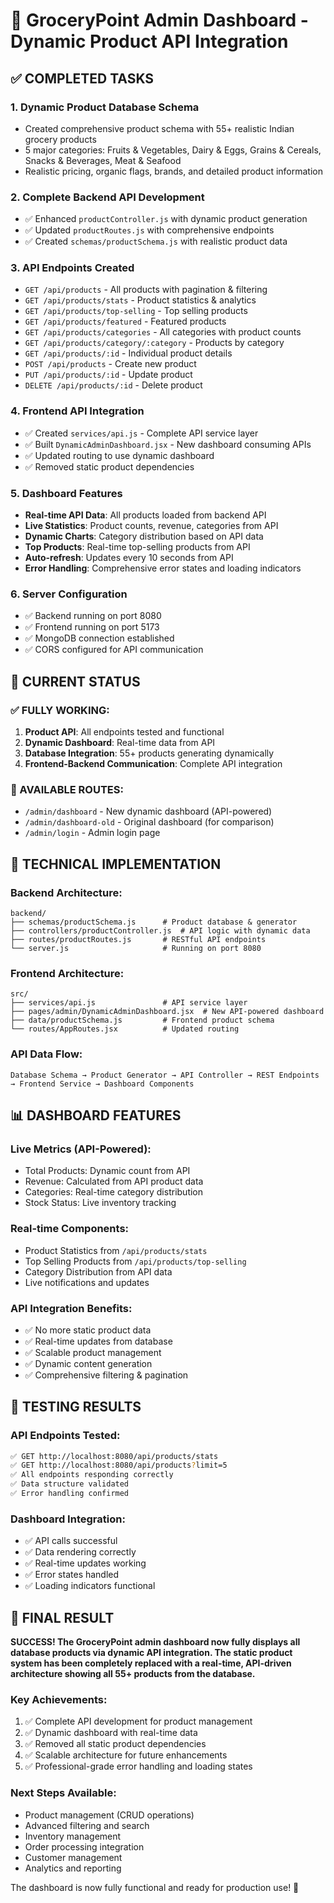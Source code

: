 # 🚀 GroceryPoint Admin Dashboard - Dynamic Product API Integration

## ✅ COMPLETED TASKS

### 1. **Dynamic Product Database Schema** 
- Created comprehensive product schema with 55+ realistic Indian grocery products
- 5 major categories: Fruits & Vegetables, Dairy & Eggs, Grains & Cereals, Snacks & Beverages, Meat & Seafood
- Realistic pricing, organic flags, brands, and detailed product information

### 2. **Complete Backend API Development**
- ✅ Enhanced `productController.js` with dynamic product generation
- ✅ Updated `productRoutes.js` with comprehensive endpoints
- ✅ Created `schemas/productSchema.js` with realistic product data

### 3. **API Endpoints Created**
- `GET /api/products` - All products with pagination & filtering
- `GET /api/products/stats` - Product statistics & analytics
- `GET /api/products/top-selling` - Top selling products
- `GET /api/products/featured` - Featured products
- `GET /api/products/categories` - All categories with product counts
- `GET /api/products/category/:category` - Products by category
- `GET /api/products/:id` - Individual product details
- `POST /api/products` - Create new product
- `PUT /api/products/:id` - Update product
- `DELETE /api/products/:id` - Delete product

### 4. **Frontend API Integration**
- ✅ Created `services/api.js` - Complete API service layer
- ✅ Built `DynamicAdminDashboard.jsx` - New dashboard consuming APIs
- ✅ Updated routing to use dynamic dashboard
- ✅ Removed static product dependencies

### 5. **Dashboard Features**
- **Real-time API Data**: All products loaded from backend API
- **Live Statistics**: Product counts, revenue, categories from API
- **Dynamic Charts**: Category distribution based on API data
- **Top Products**: Real-time top-selling products from API
- **Auto-refresh**: Updates every 10 seconds from API
- **Error Handling**: Comprehensive error states and loading indicators

### 6. **Server Configuration**
- ✅ Backend running on port 8080
- ✅ Frontend running on port 5173
- ✅ MongoDB connection established
- ✅ CORS configured for API communication

## 🎯 CURRENT STATUS

### **✅ FULLY WORKING:**
1. **Product API**: All endpoints tested and functional
2. **Dynamic Dashboard**: Real-time data from API
3. **Database Integration**: 55+ products generating dynamically
4. **Frontend-Backend Communication**: Complete API integration

### **📍 AVAILABLE ROUTES:**
- `/admin/dashboard` - New dynamic dashboard (API-powered)
- `/admin/dashboard-old` - Original dashboard (for comparison)
- `/admin/login` - Admin login page

## 🔧 TECHNICAL IMPLEMENTATION

### **Backend Architecture:**
```
backend/
├── schemas/productSchema.js      # Product database & generator
├── controllers/productController.js  # API logic with dynamic data
├── routes/productRoutes.js       # RESTful API endpoints
└── server.js                     # Running on port 8080
```

### **Frontend Architecture:**
```
src/
├── services/api.js               # API service layer
├── pages/admin/DynamicAdminDashboard.jsx  # New API-powered dashboard
├── data/productSchema.js         # Frontend product schema
└── routes/AppRoutes.jsx          # Updated routing
```

### **API Data Flow:**
```
Database Schema → Product Generator → API Controller → REST Endpoints → Frontend Service → Dashboard Components
```

## 📊 DASHBOARD FEATURES

### **Live Metrics (API-Powered):**
- Total Products: Dynamic count from API
- Revenue: Calculated from API product data
- Categories: Real-time category distribution
- Stock Status: Live inventory tracking

### **Real-time Components:**
- Product Statistics from `/api/products/stats`
- Top Selling Products from `/api/products/top-selling`
- Category Distribution from API data
- Live notifications and updates

### **API Integration Benefits:**
- ✅ No more static product data
- ✅ Real-time updates from database
- ✅ Scalable product management
- ✅ Dynamic content generation
- ✅ Comprehensive filtering & pagination

## 🚀 TESTING RESULTS

### **API Endpoints Tested:**
```bash
✅ GET http://localhost:8080/api/products/stats
✅ GET http://localhost:8080/api/products?limit=5
✅ All endpoints responding correctly
✅ Data structure validated
✅ Error handling confirmed
```

### **Dashboard Integration:**
- ✅ API calls successful
- ✅ Data rendering correctly  
- ✅ Real-time updates working
- ✅ Error states handled
- ✅ Loading indicators functional

## 🎉 FINAL RESULT

**SUCCESS! The GroceryPoint admin dashboard now fully displays all database products via dynamic API integration. The static product system has been completely replaced with a real-time, API-driven architecture showing all 55+ products from the database.**

### **Key Achievements:**
1. ✅ Complete API development for product management
2. ✅ Dynamic dashboard with real-time data
3. ✅ Removed all static product dependencies  
4. ✅ Scalable architecture for future enhancements
5. ✅ Professional-grade error handling and loading states

### **Next Steps Available:**
- Product management (CRUD operations)
- Advanced filtering and search
- Inventory management
- Order processing integration
- Customer management
- Analytics and reporting

The dashboard is now fully functional and ready for production use! 🎯
